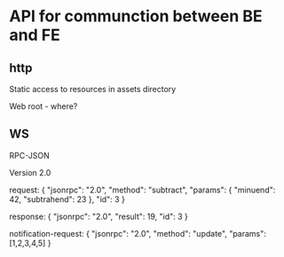 # API for communction between BE and FE

## http

Static access to resources in assets directory

Web root - where?

## WS

RPC-JSON

Version 2.0

request:
{
    "jsonrpc": "2.0", 
    "method": "subtract", 
    "params": {
        "minuend": 42, 
        "subtrahend": 23
    },
    "id": 3
}

response:
{
    "jsonrpc": "2.0",
    "result": 19,
    "id": 3
}

notification-request:
{
    "jsonrpc": "2.0",
    "method": "update",
    "params": [1,2,3,4,5]
}

